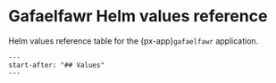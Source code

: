 ```{px-app-values} gafaelfawr
```

# Gafaelfawr Helm values reference

Helm values reference table for the {px-app}`gafaelfawr` application.

```{include} ../../../applications/gafaelfawr/README.md
---
start-after: "## Values"
---
```
